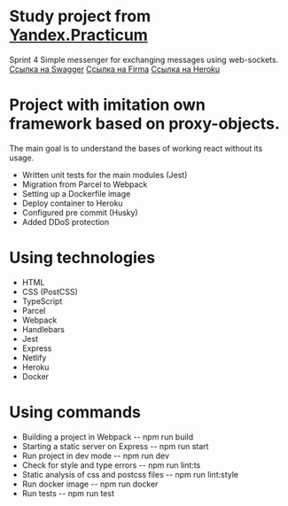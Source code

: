 # Study project from [Yandex.Practicum](https://practicum.com/)
Sprint 4
Simple messenger for exchanging messages using web-sockets.
[Ссылка на Swagger](https://ya-praktikum.tech/api/v2/swagger/#/)
[Ссылка на Firma](https://www.figma.com/file/24EUnEHGEDNLdOcxg7ULwV/Chat?node-id=0%3A1&t=Jl07SkgmFGCOEy18-1)
[Ссылка на Heroku](https://ancient-eyrie-67515.herokuapp.com)


# Project with imitation own framework based on proxy-objects.
The main goal is to understand the bases of working react without its usage.

* Written unit tests for the main modules (Jest)
* Migration from Parcel to Webpack
* Setting up a Dockerfile image
* Deploy container to Heroku
* Configured pre commit (Husky)
* Added DDoS protection

# Using technologies

- HTML
- CSS (PostCSS)
- TypeScript
- Parcel
- Webpack
- Handlebars
- Jest
- Express
- Netlify
- Heroku
- Docker

# Using commands

- Building a project in Webpack -- npm run build
- Starting a static server on Express -- npm run start
- Run project in dev mode -- npm run dev
- Check for style and type errors -- npm run lint:ts
- Static analysis of css and postcss files -- npm run lint:style
- Run docker image -- npm run docker
- Run tests -- npm run test
